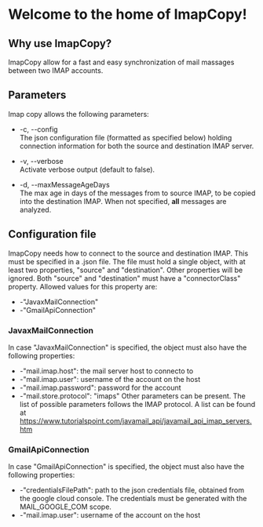 # Welcome to the home of ImapCopy!

## Why use ImapCopy?

ImapCopy allow for a fast and easy synchronization of mail massages between two IMAP accounts.



## Parameters

Imap copy allows the following parameters:  

*  -c, --config  
The json configuration file (formatted as specified below) holding connection information for both the source and destination IMAP server.  

*  -v, --verbose  
Activate verbose output (default to false).  

*  -d, --maxMessageAgeDays  
The max age in days of the messages from to source IMAP, to be copied into the destination IMAP. When not specified, **all** messages are analyzed.  



## Configuration file
ImapCopy needs how to connect to the source and destination IMAP. This must be specified in a .json file.
The file must hold a single object, with at least two properties, "source" and "destination". Other properties will be ignored.
Both "source" and "destination" must have a "connectorClass" property. Allowed values for this property are:  
*  -"JavaxMailConnection"
*  -"GmailApiConnection"

### JavaxMailConnection
In case "JavaxMailConnection" is specified, the object must also have the following properties:  
*  -"mail.imap.host": the mail server host to connecto to 
*  -"mail.imap.user": username of the account on the host
*  -"mail.imap.password": password for the account
*  -"mail.store.protocol": "imaps"
Other parameters can be present. The list of possible parameters follows the IMAP protocol. A list can be found at https://www.tutorialspoint.com/javamail_api/javamail_api_imap_servers.htm

### GmailApiConnection
In case "GmailApiConnection" is specified, the object must also have the following properties:
*  -"credentialsFilePath": path to the json credentials file, obtained from the google cloud console. The credentials must be generated with the MAIL_GOOGLE_COM scope.
*  -"mail.imap.user": username of the account on the host






